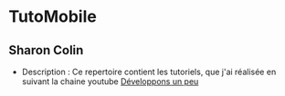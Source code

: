 # TutoMobile
## Sharon Colin
* Description : Ce repertoire contient les tutoriels, que j'ai réalisée en suivant la chaine youtube [Développons un peu](https://www.youtube.com/playlist?list=PL8Azg5184hTCKqGSLBk7A2cL0SsJBwblB)
